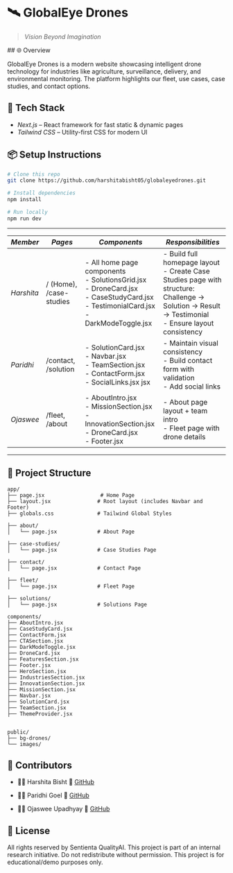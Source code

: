 # 🛰 GlobalEye Drones  
> *Vision Beyond Imagination*
<!-- ## 🌐 Website Preview

[🔗 Visit UniNow](https://uninow.vercel.app)  
*(Replace with actual deployed link if different)*

--- -->## 🌐 Overview  
GlobalEye Drones is a modern website showcasing intelligent drone technology for industries like agriculture, surveillance, delivery, and environmental monitoring. The platform highlights our fleet, use cases, case studies, and contact options.

## 🚀 Tech Stack
- *Next.js* – React framework for fast static & dynamic pages
- *Tailwind CSS* – Utility-first CSS for modern UI

## 📦 Setup Instructions

```bash
# Clone this repo
git clone https://github.com/harshitabisht05/globaleyedrones.git

# Install dependencies
npm install

# Run locally
npm run dev
```
---
| *Member*   | *Pages*                   | *Components*                                                                                                                                                                  | *Responsibilities*                                                                                                                                     |
| ------------ | --------------------------- | ------------------------------------------------------------------------------------------------------------------------------------------------------------------------------- | -------------------------------------------------------------------------------------------------------------------------------------------------------- |
| *Harshita* | / (Home), /case-studies |- All home page components<br>- SolutionsGrid.jsx<br>- DroneCard.jsx<br>- CaseStudyCard.jsx<br>- TestimonialCard.jsx<br>- DarkModeToggle.jsx| - Build full homepage layout<br>- Create Case Studies page with structure:<br>Challenge → Solution → Result → Testimonial<br>- Ensure layout consistency |
| *Paridhi*  | /contact, /solution           |- SolutionCard.jsx<br>- Navbar.jsx<br>- TeamSection.jsx<br>- ContactForm.jsx<br>- SocialLinks.jsx  jsx                                                                                         | - Maintain visual consistency<br>- Build contact form with validation<br>- Add social links                         |
| *Ojaswee*  | /fleet, /about        |- AboutIntro.jsx<br>- MissionSection.jsx<br>- InnovationSection.jsx<br> - DroneCard.jsx<br>- Footer.jsx                                                                           | - About page layout + team intro<br>- Fleet page with drone details<br>                                      |
---

## 🧩 Project Structure

```
app/
├── page.jsx                  # Home Page
├── layout.jsx               # Root layout (includes Navbar and Footer)
├── globals.css              # Tailwind Global Styles

├── about/
│   └── page.jsx             # About Page

├── case-studies/
│   └── page.jsx             # Case Studies Page

├── contact/
│   └── page.jsx             # Contact Page

├── fleet/
│   └── page.jsx             # Fleet Page

├── solutions/
│   └── page.jsx             # Solutions Page

components/
├── AboutIntro.jsx
├── CaseStudyCard.jsx
├── ContactForm.jsx
├── CTASection.jsx
├── DarkModeToggle.jsx
├── DroneCard.jsx
├── FeaturesSection.jsx
├── Footer.jsx
├── HeroSection.jsx
├── IndustriesSection.jsx
├── InnovationSection.jsx
├── MissionSection.jsx
├── Navbar.jsx
├── SolutionCard.jsx
├── TeamSection.jsx
├── ThemeProvider.jsx


public/
├── bg-drones/                 
└── images/                  

```

## 🧠 Contributors

- 👩‍💻 Harshita Bisht
🔗 [GitHub](https://github.com/harshitabisht05)

- 👩‍💻 Paridhi Goel
🔗 [GitHub](https://github.com/ParidhiGoel26)

- 👩‍💻 Ojaswee Upadhyay
🔗 [GitHub](https://github.com/Ojas2095)


## 📄 License
All rights reserved by Sentienta QualityAI. This project is part of an internal research initiative. Do not redistribute without permission. This project is for educational/demo purposes only.
